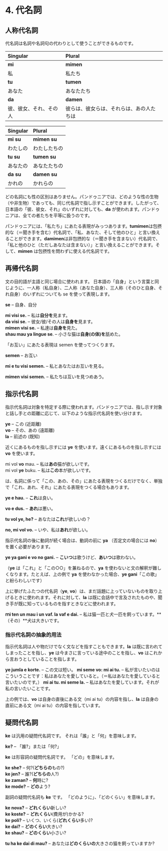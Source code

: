 
# 4. 代名詞

## 人称代名詞

代名詞は名詞や名詞句の代わりとして使うことができるものです。


| Singular    | Plural       |
|:------------|:-------------|
| **mi**      | **mimen**    |
| 私       | 私たち           |
| **tu**      | **tumen**    |
| あなた         | あなたたち      |
| **da**      | **damen**    |
| 彼、彼女、それ、その人 | 彼らは、彼女らは、それらは、あの人たちは |

| Singular    | Plural       |
|:------------|:-------------|
| **mi su**   | **mimen su** |
| わたしの | わたしたちの |
| **tu su**   | **tumen su** |
| あなたの | あなたたちの |
| **da su**   | **damen su** |
| かれの | かれらの |

どの名詞にも性の区別はありません。パンドゥニアでは、どのような性の生物（や非生物）であっても、同じ代名詞で指し示すことができます。したがって、日本語の「彼、彼女、それ」のいずれに対しても、**da** が使われます。パンドゥニアは、全ての者たちを平等に扱うのです。

パンドゥニアには、「私たち」にあたる表現がみっつあります。**tumimen**は包摂的な（＝聞き手を含む）代名詞で、「私、あなた、そして他のひと」と言い換えることができます。**damimen**は非包摂的な（＝聞き手を含まない）代名詞で、「私と他のひと（ただしあなたは含まない）」と言い換えることができます。そして、**mimen** は包摂性を問わずに使える代名詞です。

## 再帰代名詞

文の目的語が主語と同じ場合に使われます。
日本語の「自身」という言葉と同じように、一人称（私自身）、二人称（あなた自身）、三人称（そのひと自身、それ自身）のいずれについても se を使って表現します。

**se**
– 自身、自分

**mi visi se.**
– 私は**自分を**見ます。  
**da visi se.**
– 彼女/彼/その人は**自身を**見ます。  
**mimen visi se.**
– 私達は**自身を**見た。  
**shau mau ya lingue se**.
– 小さな猫は**自身(の体)を**舐めた。

「お互い」にあたる表現は semen を使ってつくります。

**semen**
– お互い

**mi e tu visi semen.**
– 私とあなたはお互いを見る。

**mimen visi semen.**
– 私たちは互いを見つめあう。

## 指示代名詞

指示代名詞は対象を特定する際に使われます。パンドゥニアでは、指し示す対象と話し手との距離に応じて、以下のような指示代名詞を使い分けます。

**ye**
– この (近距離)  
**vo**
– その、あの (遠距離)  
**la**
– 前述の (既知)

近くにあるものを指し示すには **ye** を使います。遠くにあるものを指し示すには **vo** を使います。

mi vol **vo** mau.
– 私は**あの**猫が欲しいです。  
mi vol **ye** buku.
– 私は**この**本が欲しいです。

は、名詞に係って「この、あの、その」にあたる表現をつくるだけでなく、単独で「これ、あれ、それ」にあたる表現をつくる場合もあります。

**ye e hau.**
– **これ**は良い。

**vo e dus.**
– **あれ**は悪い。

**tu vol ye, he?**
– あなたは**これ**が欲しいの？

**no, mi vol vo.**
– いや、私は**あれ**が欲しい。

指示代名詞の後に動詞が続く場合は、動詞の前に **ya** （否定文の場合には **no**）を置く必要があります。

**ye ya gani e vo no gani.**
– **こいつ**は歌うけど、**あいつ**は歌わない。

（**ye** は「これ」と「この○○」を兼ねるので、**ya** を使わないと文の解釈が難しくなります。たとえば、上の例で **ya** を使わなかった場合、**ye gani**「この歌」と紛らわしいです）

上に挙げたふたつの代名詞（**ye**, **vo**）は、まだ話題に上っていないものを取り上げるときに使われます。それに対して、**la** は既に会話中で言及されたものや、聞き手が既に知っているものを指すときなどに使われます。
<!--topical within the discourse なときにも la を使うと書いてあるけど良い訳が思いつかない-->


**ｍi ten un mau i un vaf. la vaf e dai.**
– 私は猫一匹と犬一匹を飼っています。**（その）**犬は大きいです。

### 指示代名詞の抽象的用法

指示代名詞は人や物だけでなく文などを指すこともできます。**la** は既に言われてしまったことを指し、**ye** は今まさに言っている途中のことを指し、**vo** はこれから言おうとしていることを指します。

**ye jumla e korte.**
– この文は短い。
**mi seme vo: mi ai tu.**
– 私が言いたいのはこういうことです：私はあなたを愛していると。（＝私はあなたを愛していると言いたいのです。）
**mi ai tu. mi seme la.**
– 私はあなたを愛しています。それが私の言いたいことです。

上の例では、**vo** は自身の直後にある文（mi ai tu）の内容を指し、**la** は自身の直前にある文（mi ai tu）の内容を指しています。

## 疑問代名詞

**ke**
は汎用の疑問代名詞です。
それは「誰」と「何」を意味します。

**ke?**
– 「誰?」または「何?」  

**ke**
は形容詞の疑問代名詞です。
「どの」を意味します。

**ke she?**
– 何?(**どちらの**もの?)  
**ke jen?**
– 誰?(**どちらの**人?)  
**ke zaman?**
– **何**時に?  
**ke mode?**
– **どの**よう?

副詞の疑問代名詞も
**ke**
です。
「どのように」、「どのくらい」を意味します。


**ke nova?**
– **どれくらい**新しい?  
**ke koste?**
– **どれくらい**(費用が)かかる?  
**ke poli?**
– いくつ、いくら(**どれくらい**多い)?  
**ke dai?**
– **どのくらい**大きい?  
**ke shau?**
– **どのくらい**小さい?

**tu ha ke dai di mau?**
– あなたは**どのくらいの**大きさの猫を飼っていますか?



